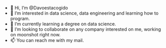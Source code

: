 - 👋 Hi, I’m @Davoestacogido
- 👀 I’m interested in data science, data engineering and learning how to program.
- 🌱 I’m currently learning a degree on data science.
- 💞️ I’m looking to collaborate on any company interested on me, working on moonshot right now.
- 📫 You can reach me with my mail.

<!---
Davoestacogido/Davoestacogido is a ✨ special ✨ repository because its `README.md` (this file) appears on your GitHub profile.
You can click the Preview link to take a look at your changes.
--->
